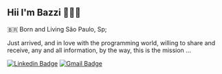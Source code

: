 ## Hii I'm Bazzi 🙋🏽‍♂️


 🇧🇷 Born and Living São Paulo, Sp;
 
 
 Just arrived, and in love with the programming world, willing to share and receive, any and all information, by the way, this is the mission ...
 



[![Linkedin Badge](https://img.shields.io/badge/-Vinícius%20Ferreira-1affd1?style=flat-square&logo=Linkedin&logoColor=white&link=https://www.linkedin.com/in/diego-schell-fernandes/)](https://www.linkedin.com/in/vinicius-ferreira-564845150/) 
[![Gmail Badge](https://img.shields.io/badge/-vinibazilio31@gmail.com-1affd1?style=flat-square&logo=Gmail&logoColor=white&link=mailto:vinibazilio31@gmail.com)](mailto:vinibazilio31@gmail.com)
